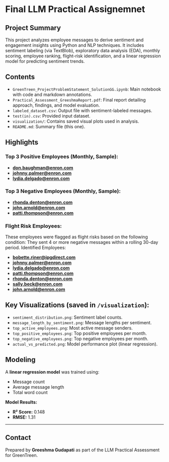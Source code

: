 # Final LLM Practical Assignemnet

##  Project Summary

This project analyzes employee messages to derive sentiment and engagement insights using Python and NLP techniques. It includes sentiment labeling (via TextBlob), exploratory data analysis (EDA), monthly scoring, employee ranking, flight-risk identification, and a linear regression model for predicting sentiment trends.

## Contents

- `GreenTreen_ProjectProblemStatement_SolutionGG.ipynb`: Main notebook with code and markdown annotations.
- `Practical_Assessment_GreeshmaReport.pdf`: Final report detailing approach, findings, and model evaluation.
- `labeled_dataset.csv`: Output file with sentiment-labeled messages.
- `test(in).csv`: Provided input dataset.
- `visualization/`: Contains saved visual plots used in analysis.
- `README.md`: Summary file (this one).

## Highlights

### Top 3 Positive Employees (Monthly, Sample):
- **don.baughman@enron.com**
- **johnny.palmer@enron.com**
- **lydia.delgado@enron.com**

### Top 3 Negative Employees (Monthly, Sample):
- **rhonda.denton@enron.com**
- **john.arnold@enron.com**
- **patti.thompson@enron.com**

### Flight Risk Employees:
These employees were flagged as flight risks based on the following condition:
They sent 4 or more negative messages within a rolling 30-day period.
Identified Employees:
- **bobette.riner@ipgdirect.com**
- **johnny.palmer@enron.com**
- **lydia.delgado@enron.com**
- **patti.thompson@enron.com**
- **rhonda.denton@enron.com**
- **sally.beck@enron.com**
- **john.arnold@enron.com**
## Key Visualizations (saved in `/visualization`):
- `sentiment_distribution.png`: Sentiment label counts.
- `message_length_by_sentiment.png`: Message lengths per sentiment.
- `top_active_employees.png`: Most active message senders.
- `top_positive_employees.png`: Top positive employees per month.
- `top_negative_employees.png`: Top negative employees per month.
- `actual_vs_predicted.png`: Model performance plot (linear regression).

## Modeling
A **linear regression model** was trained using:
- Message count
- Average message length
- Total word count

**Model Results:**
- **R² Score:** 0.148
- **RMSE:** 1.31

---

## Contact
Prepared by **Greeshma Gudapati** as part of the LLM Practical Assessment for GreenTreen.
